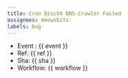 ```yaml
---
title: Cron DiscV4 DNS Crawler Failed
assignees: meowsbits
labels: bug
---
```


- Event : {{ event }}
- Ref: {{ ref }}
- Sha: {{ sha }}
- Workflow: {{ workflow }}

